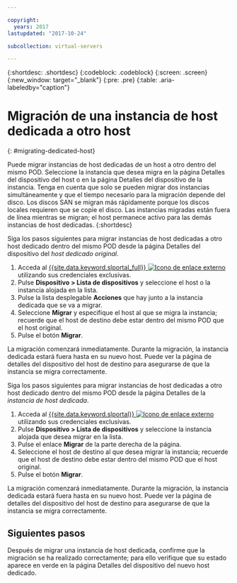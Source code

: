 ```yaml
---

copyright:
  years: 2017
lastupdated: "2017-10-24"

subcollection: virtual-servers

---
```


{:shortdesc: .shortdesc}
{:codeblock: .codeblock}
{:screen: .screen}
{:new_window: target="_blank"}
{:pre: .pre}
{:table: .aria-labeledby="caption"}


# Migración de una instancia de host dedicada a otro host
{: #migrating-dedicated-host}

Puede migrar instancias de host dedicadas de un host a otro dentro del mismo POD. Seleccione la instancia que desea migra en la página Detalles del dispositivo del host o en la página Detalles del dispositivo de la instancia. Tenga en cuenta que solo se pueden migrar dos instancias simultáneamente y que el tiempo necesario para la migración depende del disco. Los discos SAN se migran más rápidamente porque los discos locales requieren que se copie el disco. Las instancias migradas están fuera de línea mientras se migran; el host permanece activo para las demás instancias de host dedicadas.
{:shortdesc}

Siga los pasos siguientes para migrar instancias de host dedicadas a otro host dedicado dentro del mismo POD desde la página Detalles del dispositivo del *host dedicado original*.

1. Acceda al [{{site.data.keyword.slportal_full}} ![Icono de enlace externo](../icons/launch-glyph.svg "Icono de enlace externo")](https://control.softlayer.com/) utilizando sus credenciales exclusivas.
2. Pulse **Dispositivo > Lista de dispositivos** y seleccione el host o la instancia alojada en la lista.
3. Pulse la lista desplegable **Acciones** que hay junto a la instancia dedicada que se va a migrar.
4. Seleccione **Migrar** y especifique el host al que se migra la instancia; recuerde que el host de destino debe estar dentro del mismo POD que el host original.
5. Pulse el botón **Migrar**.

La migración comenzará inmediatamente. Durante la migración, la instancia dedicada estará fuera hasta en su nuevo host. Puede ver la página de detalles del dispositivo del host de destino para asegurarse de que la instancia se migra correctamente.

Siga los pasos siguientes para migrar instancias de host dedicadas a otro host dedicado dentro del mismo POD desde la página Detalles de la *instancia de host dedicada*.

1. Acceda al [{{site.data.keyword.slportal}} ![Icono de enlace externo](../icons/launch-glyph.svg "Icono de enlace externo")](https://control.softlayer.com/) utilizando sus credenciales exclusivas.
2. Pulse **Dispositivo > Lista de dispositivos** y seleccione la instancia alojada que desea migrar en la lista.
3. Pulse el enlace **Migrar** de la parte derecha de la página.
4. Seleccione el host de destino al que desea migrar la instancia; recuerde que el host de destino debe estar dentro del mismo POD que el host original.
5. Pulse el botón **Migrar**.

La migración comenzará inmediatamente. Durante la migración, la instancia dedicada estará fuera hasta en su nuevo host. Puede ver la página de detalles del dispositivo del host de destino para asegurarse de que la instancia se migra correctamente.

## Siguientes pasos
Después de migrar una instancia de host dedicada, confirme que la migración se ha realizado correctamente; para ello verifique que su estado aparece en verde en la página Detalles del dispositivo del nuevo host dedicado.
